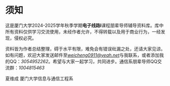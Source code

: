 # 须知
这是厦门大学2024-2025学年秋季学期**电子线路I**课程朋辈导师辅导资料库。库中所有资料仅供学习交流使用，未经作者允许，不得转载以及用于商业行为，一经发现，侵权必究。

资料皆为作者总结整理，碍于水平有限，难免会有错误纰漏之处，还请大家见谅。如有问题，欢迎大家发送邮件至*weicheng0911@yeah.net*与我联系，或者添加我的QQ：*3054952262*。希望与大家一起学习，共同进步。通信系朋辈导师QQ交流群：*1004815463*

夏维成
厦门大学信息与通信工程系

